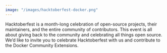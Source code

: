 ```yaml
---
image: "/images/hacktoberfest-docker.png"
---
```

Hacktoberfest is a month-long celebration of open-source projects, their maintainers, and the entire community of contributors. This event is all about giving back to the community and celebrating all things	open source. We’d like to invite you to celebrate Hacktoberfest with us and contribute to the Docker Community Extensions.
